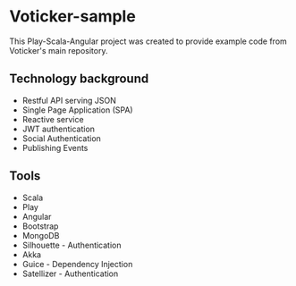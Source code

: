 Voticker-sample
===============

This Play-Scala-Angular project was created to provide example code from Voticker's main repository. 

## Technology background

* Restful API serving JSON
* Single Page Application (SPA)
* Reactive service
* JWT authentication
* Social Authentication
* Publishing Events

## Tools

* Scala
* Play
* Angular
* Bootstrap
* MongoDB
* Silhouette - Authentication
* Akka
* Guice - Dependency Injection
* Satellizer - Authentication



